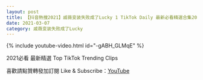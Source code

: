 ```yaml
---
layout: post
title: 【抖音熱搜2021】戚薇变装失败成了Lucky 1 TikTok Daily 最新必看精選合集2021 03 07
date: 2021-03-07
category: 戚薇变装失败成了Lucky
---
```


{% include youtube-video.html id="-gABH_GLMqE" %}

2021必看 最新精選 Top TikTok Trending Clips

喜歡請點贊轉發加訂閱 Like & Subscribe：[YouTube](https://www.youtube.com/channel/UCAoR7VcanIPd04uEq_GIylA/videos)

